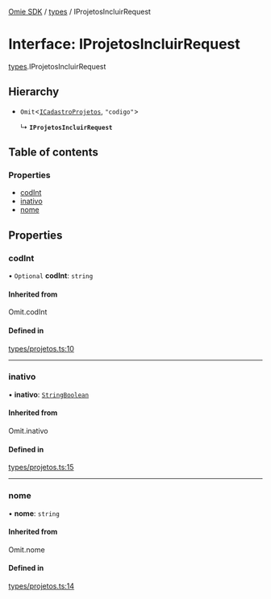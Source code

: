 [Omie SDK](../README.md) / [types](../modules/types.md) / IProjetosIncluirRequest

# Interface: IProjetosIncluirRequest

[types](../modules/types.md).IProjetosIncluirRequest

## Hierarchy

- `Omit`<[`ICadastroProjetos`](types.ICadastroProjetos.md), ``"codigo"``\>

  ↳ **`IProjetosIncluirRequest`**

## Table of contents

### Properties

- [codInt](types.IProjetosIncluirRequest.md#codint)
- [inativo](types.IProjetosIncluirRequest.md#inativo)
- [nome](types.IProjetosIncluirRequest.md#nome)

## Properties

### codInt

• `Optional` **codInt**: `string`

#### Inherited from

Omit.codInt

#### Defined in

[types/projetos.ts:10](https://github.com/lucas-bogos/omie-sdk/blob/f0ca102/src/types/projetos.ts#L10)

___

### inativo

• **inativo**: [`StringBoolean`](../modules/types.md#stringboolean)

#### Inherited from

Omit.inativo

#### Defined in

[types/projetos.ts:15](https://github.com/lucas-bogos/omie-sdk/blob/f0ca102/src/types/projetos.ts#L15)

___

### nome

• **nome**: `string`

#### Inherited from

Omit.nome

#### Defined in

[types/projetos.ts:14](https://github.com/lucas-bogos/omie-sdk/blob/f0ca102/src/types/projetos.ts#L14)
